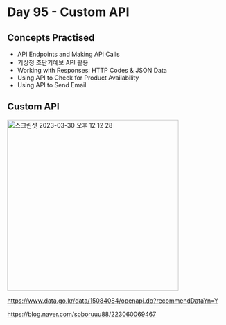 # Day 95 - Custom API
## Concepts Practised
- API Endpoints and Making API Calls
- 기상청 초단기예보 API 활용
- Working with Responses: HTTP Codes & JSON Data
- Using API to Check for Product Availability
- Using API to Send Email
## Custom API
<img width="395" alt="스크린샷 2023-03-30 오후 12 12 28" src="https://user-images.githubusercontent.com/116648895/228719485-55e0f542-b2fe-43d0-b3b8-84f09769dd95.png">

https://www.data.go.kr/data/15084084/openapi.do?recommendDataYn=Y

https://blog.naver.com/soboruuu88/223060069467

